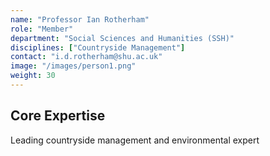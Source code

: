 ```yaml
---
name: "Professor Ian Rotherham"
role: "Member"
department: "Social Sciences and Humanities (SSH)"
disciplines: ["Countryside Management"]
contact: "i.d.rotherham@shu.ac.uk"
image: "/images/person1.png"
weight: 30
---
```


## Core Expertise

Leading countryside management and environmental expert
